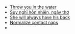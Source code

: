 - [Throw you in the water](https://www.tiktok.com/@instant_ireland/video/7328135335572016416)
- [Suy nghĩ hồn nhiên, ngây thơ](https://www.tiktok.com/@dayellamm/video/7339006549903346949)
- [She will always have his back](https://www.tiktok.com/@mollynunez19930/video/7329014769313238305)
- [Normalize contact naps](https://www.tiktok.com/@mama.quinnie/video/7094069338759810350) 
- 